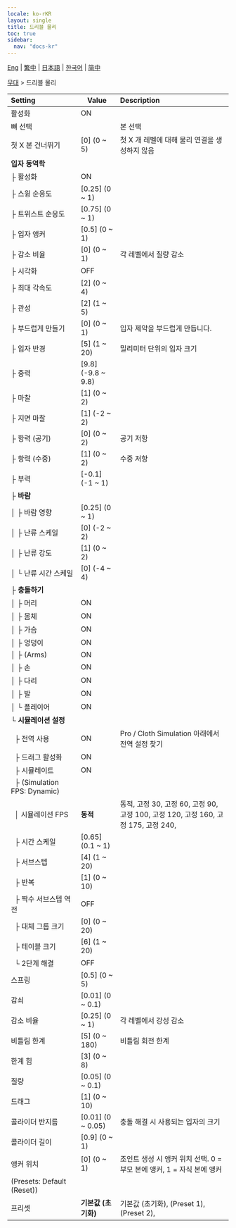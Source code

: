 ```yaml
---
locale: ko-rKR
layout: single
title: 드리블 물리
toc: true
sidebar:
  nav: "docs-kr"
---
```

[Eng](/dancexr/menu/2025.4/stage/cloth_physics) | [繁中](/tw/dancexr/menu/2025.4/stage/cloth_physics) | [日本語](/jp/dancexr/menu/2025.4/stage/cloth_physics) | [한국어](/kr/dancexr/menu/2025.4/stage/cloth_physics) | [简中](/zh/dancexr/menu/2025.4/stage/cloth_physics)

[무대](../menu#무대) > 드리블 물리



| Setting | Value | Description |
| :--- | --- | :--- |
| 활성화 | ON | 
| 뼈 선택 || 본 선택
| 첫 X 본 건너뛰기 | [0] (0 ~ 5) | 첫 X 개 레벨에 대해 물리 연결을 생성하지 않음
| **입자 동역학** | | 
| ├&nbsp;활성화 | ON | 
| ├&nbsp;스윙 순응도 | [0.25] (0 ~ 1) | 
| ├&nbsp;트위스트 순응도 | [0.75] (0 ~ 1) | 
| ├&nbsp;입자 앵커 | [0.5] (0 ~ 1) | 
| ├&nbsp;감소 비율 | [0] (0 ~ 1) | 각 레벨에서 질량 감소
| ├&nbsp;시각화 | OFF | 
| ├&nbsp;최대 각속도 | [2] (0 ~ 4) | 
| ├&nbsp;관성 | [2] (1 ~ 5) | 
| ├&nbsp;부드럽게 만들기 | [0] (0 ~ 1) | 입자 제약을 부드럽게 만듭니다.
| ├&nbsp;입자 반경 | [5] (1 ~ 20) | 밀리미터 단위의 입자 크기
| ├&nbsp;중력 | [9.8] (-9.8 ~ 9.8) | 
| ├&nbsp;마찰 | [1] (0 ~ 2) | 
| ├&nbsp;지면 마찰 | [1] (-2 ~ 2) | 
| ├&nbsp;항력 (공기) | [0] (0 ~ 2) | 공기 저항
| ├&nbsp;항력 (수중) | [1] (0 ~ 2) | 수중 저항
| ├&nbsp;부력 | [-0.1] (-1 ~ 1) | 
| ├&nbsp;**바람** | | 
| │&nbsp;├&nbsp;바람 영향 | [0.25] (0 ~ 1) | 
| │&nbsp;├&nbsp;난류 스케일 | [0] (-2 ~ 2) | 
| │&nbsp;├&nbsp;난류 강도 | [1] (0 ~ 2) | 
| │&nbsp;└&nbsp;난류 시간 스케일 | [0] (-4 ~ 4) | 
| ├&nbsp;**충돌하기** | | 
| │&nbsp;├&nbsp;머리 | ON | 
| │&nbsp;├&nbsp;몸체 | ON | 
| │&nbsp;├&nbsp;가슴 | ON | 
| │&nbsp;├&nbsp;엉덩이 | ON | 
| │&nbsp;├&nbsp;(Arms) | ON | 
| │&nbsp;├&nbsp;손 | ON | 
| │&nbsp;├&nbsp;다리 | ON | 
| │&nbsp;├&nbsp;발 | ON | 
| │&nbsp;└&nbsp;플레이어 | ON | 
| └&nbsp;**시뮬레이션 설정** | | 
| &nbsp;&nbsp;├&nbsp;전역 사용 | ON | Pro / Cloth Simulation 아래에서 전역 설정 찾기
| &nbsp;&nbsp;├&nbsp;드래그 활성화 | ON | 
| &nbsp;&nbsp;├&nbsp;시뮬레이트 | ON | 
| &nbsp;&nbsp;├&nbsp;(Simulation FPS: Dynamic) || 
| &nbsp;&nbsp;│&nbsp;시뮬레이션 FPS | **동적** | 동적, 고정 30, 고정 60, 고정 90, 고정 100, 고정 120, 고정 160, 고정 175, 고정 240,  |
| &nbsp;&nbsp;├&nbsp;시간 스케일 | [0.65] (0.1 ~ 1) | 
| &nbsp;&nbsp;├&nbsp;서브스텝 | [4] (1 ~ 20) | 
| &nbsp;&nbsp;├&nbsp;반복 | [1] (0 ~ 10) | 
| &nbsp;&nbsp;├&nbsp;짝수 서브스텝 역전 | OFF | 
| &nbsp;&nbsp;├&nbsp;대체 그룹 크기 | [0] (0 ~ 20) | 
| &nbsp;&nbsp;├&nbsp;테이블 크기 | [6] (1 ~ 20) | 
| &nbsp;&nbsp;└&nbsp;2단계 해결 | OFF | 
| 스프링 | [0.5] (0 ~ 5) | 
| 감쇠 | [0.01] (0 ~ 0.1) | 
| 감소 비율 | [0.25] (0 ~ 1) | 각 레벨에서 강성 감소
| 비틀림 한계 | [5] (0 ~ 180) | 비틀림 회전 한계
| 한계 힘 | [3] (0 ~ 8) | 
| 질량 | [0.05] (0 ~ 0.1) | 
| 드래그 | [1] (0 ~ 10) | 
| 콜라이더 반지름 | [0.01] (0 ~ 0.05) | 충돌 해결 시 사용되는 입자의 크기
| 콜라이더 길이 | [0.9] (0 ~ 1) | 
| 앵커 위치 | [0] (0 ~ 1) | 조인트 생성 시 앵커 위치 선택. 0 = 부모 본에 앵커, 1 = 자식 본에 앵커
| (Presets: Default (Reset)) || 
| 프리셋 | **기본값 (초기화)** | 기본값 (초기화), (Preset 1), (Preset 2),  |
